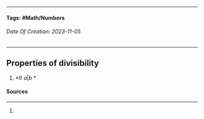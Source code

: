 __________________________________________________________________________
#### **Tags:** #Math/Numbers
###### *Date Of Creation: 2023-11-05*
__________________________________________________________________________

## Properties of divisibility
1. *If $a|b$ *
#### Sources
__________________________________________________________________________
1. 